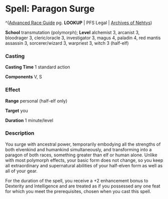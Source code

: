 # Spell: Paragon Surge

^([Advanced Race Guide][ss-paragon-surge] pg. **LOOKUP** | PFS Legal | [Archives of Nehtys][sn-paragon-surge])

**School** transmutation (polymorph); **Level** alchemist 3, arcanist 3, bloodrager 3, cleric/oracle 3, investigator 3, magus 4, paladin 4, red mantis assassin 3, sorcerer/wizard 3, warpriest 3, witch 3 (half-elf)

### Casting

**Casting Time** 1 standard action  

**Components** V, S

### Effect

**Range** personal (half-elf only)  

**Target** you  

**Duration** 1 minute/level

### Description

You surge with ancestral power, temporarily embodying all the strengths of both elvenkind and humankind simultaneously, and transforming into a paragon of both races, something greater than elf or human alone. Unlike with most polymorph effects, your basic form does not change, so you keep all extraordinary and supernatural abilities of your half-elven form as well as all of your gear.  

For the duration of the spell, you receive a +2 enhancement bonus to Dexterity and Intelligence and are treated as if you possessed any one feat for which you meet the prerequisites, chosen when you cast this spell.

[ss-paragon-surge]: http://paizo.com/products/btpy8rv2
[sn-paragon-surge]: http://www.archivesofnethys.com/SpellDisplay.aspx?ItemName=Paragon%20Surge